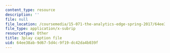 ```yaml
---
content_type: resource
description: ''
file: null
file_location: /coursemedia/15-071-the-analytics-edge-spring-2017/64ee38ab9d675d4c9f19dc42da4b039f_oAW8AgU0FE4.vtt
file_type: application/x-subrip
resourcetype: Other
title: 3play caption file
uid: 64ee38ab-9d67-5d4c-9f19-dc42da4b039f
---
```


